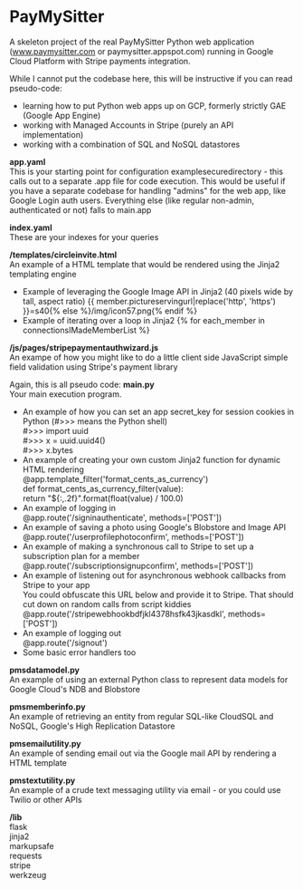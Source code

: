 # PayMySitter
A skeleton project of the real PayMySitter Python web application (www.paymysitter.com or paymysitter.appspot.com) running in Google Cloud Platform with Stripe payments integration.

While I cannot put the codebase here, this will be instructive if you can read pseudo-code:
- learning how to put Python web apps up on GCP, formerly strictly GAE (Google App Engine)
- working with Managed Accounts in Stripe (purely an API implementation)
- working with a combination of SQL and NoSQL datastores

**app.yaml**<br/>
This is your starting point for configuration
examplesecuredirectory - this calls out to a separate .app file for code execution. This would be useful if you have a separate codebase for handling "admins" for the web app, like Google Login auth users. Everything else (like regular non-admin, authenticated or not) falls to main.app

**index.yaml**<br/>
These are your indexes for your queries

**/templates/circleinvite.html**<br/>
An example of a HTML template that would be rendered using the Jinja2 templating engine
- Example of leveraging the Google Image API in Jinja2 (40 pixels wide by tall, aspect ratio)
  {{ member.pictureservingurl|replace('http', 'https') }}=s40{% else %}/img/icon57.png{% endif %}
- Example of iterating over a loop in Jinja2
  {% for each_member in connectionsIMadeMemberList %}

**/js/pages/stripepaymentauthwizard.js**<br/>
An exampe of how you might like to do a little client side JavaScript simple field validation using Stripe's payment library

Again, this is all pseudo code:
**main.py**<br/>
Your main execution program.
- An example of how you can set an app secret_key for session cookies in Python (#>>> means the Python shell)<br/>
  #>>> import uuid<br/>
  #>>> x = uuid.uuid4()<br/>
  #>>> x.bytes<br/>
- An example of creating your own custom Jinja2 function for dynamic HTML rendering<br/>
  @app.template_filter('format_cents_as_currency')<br/>
    def format_cents_as_currency_filter(value):<br/>
    return "${:,.2f}".format(float(value) / 100.0)<br/>
- An example of logging in<br/>
  @app.route('/signinauthenticate', methods=['POST'])<br/>
- An example of saving a photo using Google's Blobstore and Image API<br/>
  @app.route('/userprofilephotoconfirm', methods=['POST'])<br/>
- An example of making a synchronous call to Stripe to set up a subscription plan for a member<br/>
  @app.route('/subscriptionsignupconfirm', methods=['POST'])<br/>
- An example of listening out for asynchronous webhook callbacks from Stripe to your app<br/>
  You could obfuscate this URL below and provide it to Stripe. That should cut down on random calls from script kiddies<br/>
  @app.route('/stripewebhookbdfjkl4378hsfk43jkasdkl', methods=['POST'])<br/>
- An example of logging out<br/>
  @app.route('/signout')<br/>
- Some basic error handlers too

**pmsdatamodel.py**<br/>
An example of using an external Python class to represent data models for Google Cloud's NDB and Blobstore

**pmsmemberinfo.py**<br/>
An example of retrieving an entity from regular SQL-like CloudSQL and NoSQL, Google's High Replication Datastore

**pmsemailutility.py**<br/>
An example of sending email out via the Google mail API by rendering a HTML template

**pmstextutility.py**<br/>
An example of a crude text messaging utility via email - or you could use Twilio or other APIs

**/lib**<br/>
flask<br/>
jinja2<br/>
markupsafe<br/>
requests<br/>
stripe<br/>
werkzeug<br/>